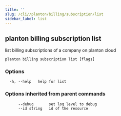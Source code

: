 ```yaml
---
title: ''
slug: /cli//planton/billing/subscription/list
sidebar_label: list
---
```

## planton billing subscription list

list billing subscriptions of a company on planton cloud

```
planton billing subscription list [flags]
```

### Options

```
  -h, --help   help for list
```

### Options inherited from parent commands

```
      --debug       set log level to debug
      --id string   id of the resource
```

